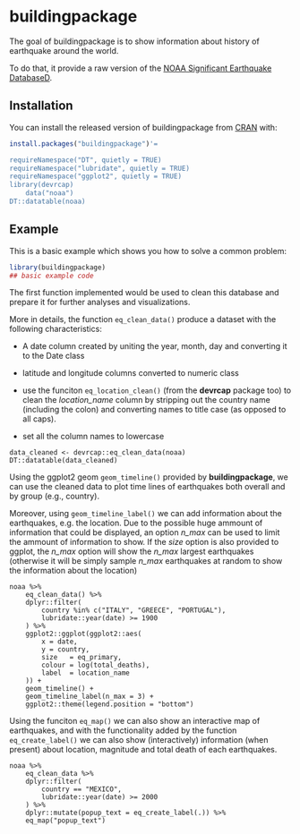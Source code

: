 
# buildingpackage

<!-- badges: start -->
<!-- badges: end -->

The goal of buildingpackage is to show
information about history of earthquake around the world.

To do that, it provide a raw version of the
[NOAA Significant Earthquake DatabaseD](https://www.ngdc.noaa.gov/nndc/struts/form?t=101650&s=1&d=1).

## Installation

You can install the released version of buildingpackage from [CRAN](https://CRAN.R-project.org) with:

``` r
install.packages("buildingpackage")'=

requireNamespace("DT", quietly = TRUE)
requireNamespace("lubridate", quietly = TRUE)
requireNamespace("ggplot2", quietly = TRUE)
library(devrcap)
    data("noaa")
DT::datatable(noaa)
```

## Example

This is a basic example which shows you how to solve a common problem:

``` r
library(buildingpackage)
## basic example code
```
The first function implemented would be used to clean this database and
prepare it for further analyses and visualizations.

More in details, the function `eq_clean_data()` produce a dataset with
the following characteristics:

 - A date column created by uniting the year, month, day and converting
   it to the Date class

 - latitude and longitude columns converted to numeric class

 - use the funciton `eq_location_clean()` (from the **devrcap** package
   too) to clean the _location_name_ column by stripping out the country
   name (including the colon) and converting names to title case (as
   opposed to all caps).

 - set all the column names to lowercase

```{r}
data_cleaned <- devrcap::eq_clean_data(noaa) 
DT::datatable(data_cleaned)
```

Using the ggplot2 geom `geom_timeline()` provided by **buildingpackage**,
we can use the cleaned data to plot time lines of earthquakes
both overall and by group (e.g., country).

Moreover, using `geom_timeline_label()` we can add information about the
earthquakes, e.g. the location. Due to the possible huge ammount of 
information that could be displayed, an option _n_max_ can be used to
limit the ammount of information to show. If the _size_ option is also
provided to ggplot, the _n_max_ option will show the _n_max_ largest
earthquakes (otherwise it will be simply sample _n_max_ earthquakes at
random to show the information about the location)


```{r, fig.cap = "Time lines of earthquakes in Greece, Italy and Portugal, from 1900 to date. For each earthquake, the point size is proportional with intensity, colour gradient is proportional with total number of death."}
noaa %>%
    eq_clean_data() %>%
    dplyr::filter(
        country %in% c("ITALY", "GREECE", "PORTUGAL"),
        lubridate::year(date) >= 1900
    ) %>%
    ggplot2::ggplot(ggplot2::aes(
        x = date,
        y = country,
        size   = eq_primary,
        colour = log(total_deaths),
        label  = location_name
    )) +
    geom_timeline() +
    geom_timeline_label(n_max = 3) +
    ggplot2::theme(legend.position = "bottom")
```

Using the funciton `eq_map()` we can also show an interactive map of earthquakes, and with the functionality added by the function `eq_create_label()` we can also show (interactively) information (when
present) about location, magnitude and total death of each earthquakes.

```{r}
noaa %>%
    eq_clean_data %>%
    dplyr::filter(
        country == "MEXICO",
        lubridate::year(date) >= 2000
    ) %>%
    dplyr::mutate(popup_text = eq_create_label(.)) %>%
    eq_map("popup_text")
```
